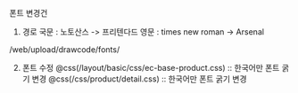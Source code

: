 폰트 변경건

1. 경로
   국문 : 노토산스 -> 프리텐다드
   영문 : times new roman -> Arsenal

/web/upload/drawcode/fonts/

2. 폰트 수정
   @css(/layout/basic/css/ec-base-product.css) :: 한국어만 폰트 굵기 변경
   @css(/css/product/detail.css) :: 한국어만 폰트 굵기 변경

